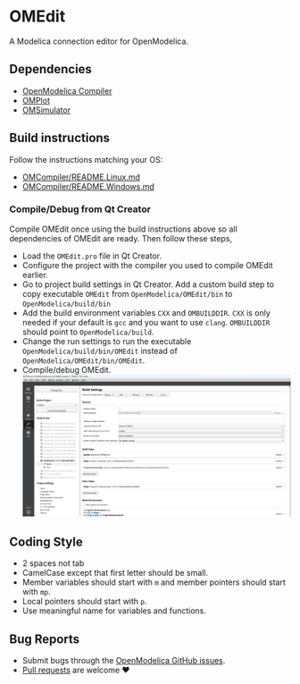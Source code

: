 # OMEdit
A Modelica connection editor for OpenModelica.

## Dependencies

  - [OpenModelica Compiler](../OMCompiler)
  - [OMPlot](../OMPlot)
  - [OMSimulator](../../../../OMSimulator)

## Build instructions

Follow the instructions matching your OS:

  - [OMCompiler/README.Linux.md](../OMCompiler/README.Linux.md)
  - [OMCompiler/README.Windows.md](../OMCompiler/README.Windows.md)

### Compile/Debug from Qt Creator

Compile OMEdit once using the build instructions above so all dependencies of OMEdit are ready. Then follow these steps,

  - Load the `OMEdit.pro` file in Qt Creator.
  - Configure the project with the compiler you used to compile OMEdit earlier.
  - Go to project build settings in Qt Creator. Add a custom build step to copy executable `OMEdit` from `OpenModelica/OMEdit/bin` to `OpenModelica/build/bin`
  - Add the build environment variables `CXX` and `OMBUILDDIR`. `CXX` is only needed if your default is `gcc` and you want to use `clang`. `OMBUILDDIR` should point to `OpenModelica/build`.
  - Change the run settings to run the executable `OpenModelica/build/bin/OMEdit` instead of `OpenModelica/OMEdit/bin/OMEdit`.
  - Compile/debug OMEdit.
![Build Settings](build_settings.png)

## Coding Style

  - 2 spaces not tab
  - CamelCase except that first letter should be small.
  - Member variables should start with `m` and member pointers should start with `mp`.
  - Local pointers should start with `p`.
  - Use meaningful name for variables and functions.


## Bug Reports

  - Submit bugs through the [OpenModelica GitHub issues](https://github.com/OpenModelica/OpenModelica/issues/new).
  - [Pull requests](https://github.com/OpenModelica/OpenModelica/pulls) are welcome ❤️
